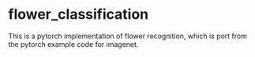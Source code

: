 # flower_classification
This is a pytorch implementation of flower recognition, which is port from the pytorch example code for imagenet.
